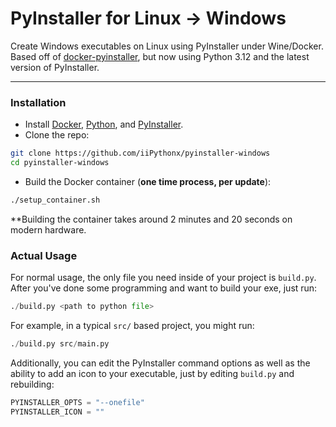# PyInstaller for Linux -> Windows

Create Windows executables on Linux using PyInstaller under Wine/Docker.  
Based off of [docker-pyinstaller](https://github.com/cdrx/docker-pyinstaller), but now using Python 3.12 and the latest version of PyInstaller.

---

### Installation

- Install [Docker](https://docs.docker.com/get-docker/), [Python](https://python.org/), and [PyInstaller](https://pyinstaller.org/en/stable/).
- Clone the repo:
```sh
git clone https://github.com/iiPythonx/pyinstaller-windows
cd pyinstaller-windows
```
- Build the Docker container (**one time process, per update**):
```sh
./setup_container.sh
```
**Building the container takes around 2 minutes and 20 seconds on modern hardware.

### Actual Usage

For normal usage, the only file you need inside of your project is `build.py`.  
After you've done some programming and want to build your exe, just run:
```py
./build.py <path to python file>
```

For example, in a typical `src/` based project, you might run:
```py
./build.py src/main.py
```

Additionally, you can edit the PyInstaller command options as well as the ability to add an icon to your executable, just by editing `build.py` and rebuilding:
```py
PYINSTALLER_OPTS = "--onefile"
PYINSTALLER_ICON = ""
```


